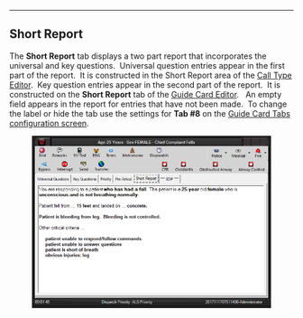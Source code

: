   ------------------
  **Short Report**
  ------------------

The **Short Report** tab displays a two part report that incorporates
the universal and key questions.  Universal question entries appear in
the first part of the report.  It is constructed in the Short Report
area of the [Call Type Editor](Available%20Call%20Types%20Editor.htm). 
Key question entries appear in the second part of the report.  It is
constructed on the **Short Report** tab of the [Guide Card
Editor](Guide%20Card%20Editor.htm).   An empty field appears in the
report for entries that have not been made.  To change the label or hide
the tab use the settings for **Tab #8** on the [Guide Card Tabs
configuration screen](Guide%20Card%20Tabs%20Settings.htm).

<figure><img src=".gitbook/assets/Short Report_files/image001.png" alt=""><figcaption></figcaption></figure> 
